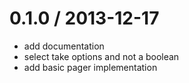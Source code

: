 
0.1.0 / 2013-12-17
==================

 * add documentation
 * select take options and not a boolean
 * add basic pager implementation

